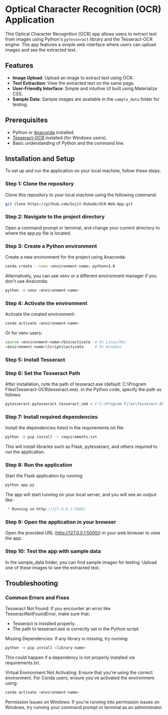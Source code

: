 # Optical Character Recognition (OCR) Application

This Optical Character Recognition (OCR) app allows users to extract text from images using Python's `pytesseract` library and the Tesseract-OCR engine. The app features a simple web interface where users can upload images and see the extracted text.

## Features

- **Image Upload**: Upload an image to extract text using OCR.
- **Text Extraction**: View the extracted text on the same page.
- **User-Friendly Interface**: Simple and intuitive UI built using Materialize CSS.
- **Sample Data**: Sample images are available in the `sample_data` folder for testing.

## Prerequisites

- Python or [Anaconda](https://www.anaconda.com/) installed.
- [Tesseract-OCR](https://github.com/UB-Mannheim/tesseract/wiki) installed (for Windows users).
- Basic understanding of Python and the command line.

## Installation and Setup

To set up and run the application on your local machine, follow these steps:

### Step 1: Clone the repository
Clone this repository to your local machine using the following command:
```bash
git clone https://github.com/Sujit-Rukade/OCR-Web-App.git
```


### Step 2: Navigate to the project directory
Open a command prompt or terminal, and change your current directory to where the app.py file is located.

### Step 3: Create a Python environment
Create a new environment for the project using Anaconda:

```bash
conda create --name <environment-name> python=3.8
```
Alternatively, you can use venv or a different environment manager if you don't use Anaconda:

``` bash
python -m venv <environment-name>
```

### Step 4: Activate the environment
Activate the created environment:

```bash
conda activate <environment-name>
```
Or for venv users:

```bash
source <environment-name>/bin/activate  # On Linux/Mac
<environment-name>\Scripts\activate     # On Windows
```

### Step 5: Install Tesseract

### Step 6: Set the Tesseract Path
After installation, note the path of tesseract.exe (default: C:\Program Files\Tesseract-OCR\tesseract.exe). In the Python code, specify the path as follows:


```python
pytesseract.pytesseract.tesseract_cmd = r'C:\Program Files\Tesseract-OCR\tesseract.exe'
```
### Step 7: Install required dependencies
Install the dependencies listed in the requirements.txt file:

```bash
python -m pip install -r requirements.txt
```
This will install libraries such as Flask, pytesseract, and others required to run the application.

### Step 8: Run the application
Start the Flask application by running:

```bash
python app.py
```
The app will start running on your local server, and you will see an output like:

```csharp
 * Running on http://127.0.0.1:5000/
 ```

### Step 9: Open the application in your browser
Open the provided URL (http://127.0.0.1:5000/) in your web browser to view the app.

### Step 10: Test the app with sample data
In the sample_data folder, you can find sample images for testing. Upload one of these images to see the extracted text.

## Troubleshooting
### Common Errors and Fixes
Tesseract Not Found: If you encounter an error like TesseractNotFoundError, make sure that:

- Tesseract is installed properly.
- The path to tesseract.exe is correctly set in the Python script.

Missing Dependencies: If any library is missing, try running:

```bash
python -m pip install <library-name>
```
This could happen if a dependency is not properly installed via requirements.txt.

Virtual Environment Not Activating: Ensure that you're using the correct environment. For Conda users, ensure you've activated the environment using:

```bash
conda activate <environment-name>
```
Permission Issues on Windows: If you're running into permission issues on Windows, try running your command prompt or terminal as an administrator.